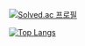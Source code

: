 [![Solved.ac
프로필](http://mazassumnida.wtf/api/v2/generate_badge?boj=jj030207)](https://solved.ac/jj030207)

[![Top Langs](https://github-readme-stats.vercel.app/api/top-langs/?username=LeeJaeJun1)](https://github.com/LeeJaeJun1/github-readme-stats)
